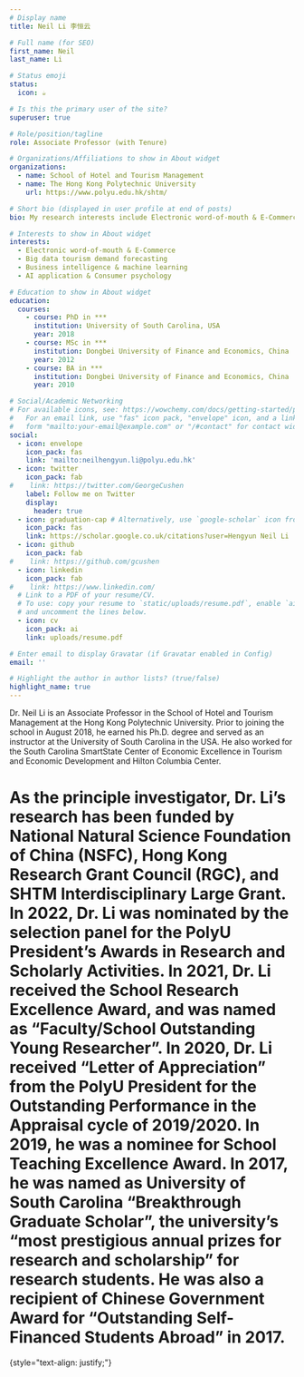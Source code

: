 ```yaml
---
# Display name
title: Neil Li 李恒云

# Full name (for SEO)
first_name: Neil
last_name: Li

# Status emoji
status:
  icon: ☕️

# Is this the primary user of the site?
superuser: true

# Role/position/tagline
role: Associate Professor (with Tenure)

# Organizations/Affiliations to show in About widget
organizations:
  - name: School of Hotel and Tourism Management
  - name: The Hong Kong Polytechnic University
    url: https://www.polyu.edu.hk/shtm/

# Short bio (displayed in user profile at end of posts)
bio: My research interests include Electronic word-of-mouth & E-Commerce, Big data tourism demand forecasting, Business intelligence & machine learning and AI application & Consumer psychology.

# Interests to show in About widget
interests:
  - Electronic word-of-mouth & E-Commerce
  - Big data tourism demand forecasting
  - Business intelligence & machine learning
  - AI application & Consumer psychology

# Education to show in About widget
education:
  courses:
    - course: PhD in ***
      institution: University of South Carolina, USA
      year: 2018
    - course: MSc in ***
      institution: Dongbei University of Finance and Economics, China
      year: 2012
    - course: BA in ***
      institution: Dongbei University of Finance and Economics, China
      year: 2010

# Social/Academic Networking
# For available icons, see: https://wowchemy.com/docs/getting-started/page-builder/#icons
#   For an email link, use "fas" icon pack, "envelope" icon, and a link in the
#   form "mailto:your-email@example.com" or "/#contact" for contact widget.
social:
  - icon: envelope
    icon_pack: fas
    link: 'mailto:neilhengyun.li@polyu.edu.hk'
  - icon: twitter
    icon_pack: fab
#    link: https://twitter.com/GeorgeCushen
    label: Follow me on Twitter
    display:
      header: true
  - icon: graduation-cap # Alternatively, use `google-scholar` icon from `ai` icon pack
    icon_pack: fas
    link: https://scholar.google.co.uk/citations?user=Hengyun Neil Li
  - icon: github
    icon_pack: fab
#    link: https://github.com/gcushen
  - icon: linkedin
    icon_pack: fab
#    link: https://www.linkedin.com/
  # Link to a PDF of your resume/CV.
  # To use: copy your resume to `static/uploads/resume.pdf`, enable `ai` icons in `params.yaml`,
  # and uncomment the lines below.
  - icon: cv
    icon_pack: ai
    link: uploads/resume.pdf

# Enter email to display Gravatar (if Gravatar enabled in Config)
email: ''

# Highlight the author in author lists? (true/false)
highlight_name: true
---
```


Dr. Neil Li is an Associate Professor in the School of Hotel and Tourism Management at the Hong Kong Polytechnic University. Prior to joining the school in August 2018, he earned his Ph.D. degree and served as an instructor at the University of South Carolina in the USA. He also worked for the South Carolina SmartState Center of Economic Excellence in Tourism and Economic Development and Hilton Columbia Center. 
# As the principle investigator, Dr. Li’s research has been funded by National Natural Science Foundation of China (NSFC), Hong Kong Research Grant Council (RGC), and SHTM Interdisciplinary Large Grant. In 2022, Dr. Li was nominated by the selection panel for the PolyU President’s Awards in Research and Scholarly Activities. In 2021, Dr. Li received the School Research Excellence Award, and was named as “Faculty/School Outstanding Young Researcher”. In 2020, Dr. Li received “Letter of Appreciation” from the PolyU President for the Outstanding Performance in the Appraisal cycle of 2019/2020. In 2019, he was a nominee for School Teaching Excellence Award. In 2017, he was named as University of South Carolina “Breakthrough Graduate Scholar”, the university’s “most prestigious annual prizes for research and scholarship” for research students. He was also a recipient of Chinese Government Award for “Outstanding Self-Financed Students Abroad” in 2017.
{style="text-align: justify;"}
